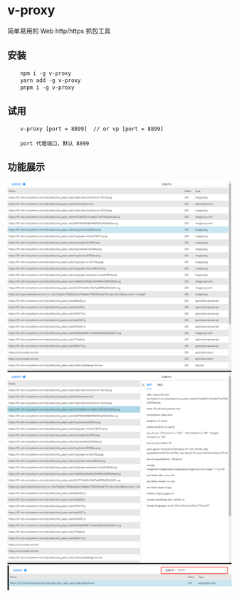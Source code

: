 # v-proxy

简单易用的 Web http/https 抓包工具

## 安装
```
    npm i -g v-proxy
    yarn add -g v-proxy
    pnpm i -g v-proxy
```

## 试用
```
    v-proxy [port = 8899]  // or vp [port = 8899]

    port 代理端口，默认 8899
```

## 功能展示
![](./src/static/readme/1.png)
![](./src/static/readme/2.png)
![](./src/static/readme/3.png)

